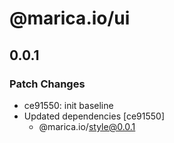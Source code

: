 # @marica.io/ui

## 0.0.1

### Patch Changes

- ce91550: init baseline
- Updated dependencies [ce91550]
  - @marica.io/style@0.0.1
